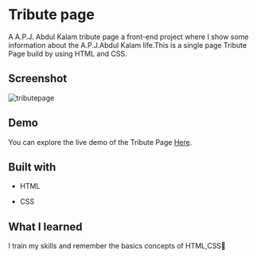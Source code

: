 
# Tribute page
A A.P.J. Abdul Kalam tribute page a front-end project where I show some information about the A.P.J.Abdul Kalam life.This is a single page Tribute Page build by using HTML and CSS.

## Screenshot
![tributepage](https://github.com/Vandana915/TributePage/assets/124566666/d6b813ae-ff1e-4c39-99c4-acf510576b05)

## Demo
You can explore the live demo of the Tribute Page [Here]().


##  Built with
* HTML
+ CSS


## What I learned
I train my skills and remember the basics concepts of HTML,CSS🙂
